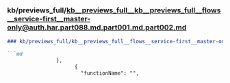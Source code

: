 ### kb/previews_full/kb__previews_full__kb__previews_full__flows__service-first__master-only@auth.har.part088.md.part001.md.part002.md

```md
### kb/previews_full/kb__previews_full__flows__service-first__master-only@auth.har.part088.md.part001.md (part 002)

```md
                },
                      {
                        "functionName": "",
      
```

```

```

